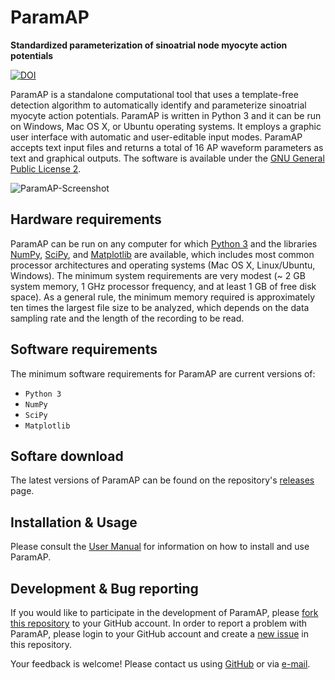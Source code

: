 # ParamAP
**Standardized parameterization of sinoatrial node myocyte action potentials**

[![DOI](https://zenodo.org/badge/DOI/10.5281/zenodo.823742.svg)](https://doi.org/10.5281/zenodo.823742)

ParamAP is a standalone computational tool that uses a template-free detection algorithm to automatically identify and parameterize sinoatrial myocyte action potentials.  ParamAP is written in Python 3 and it can be run on Windows, Mac OS X, or Ubuntu operating systems.  It employs a graphic user interface with automatic and user-editable input modes.  ParamAP accepts text input files and returns a total of 16 AP waveform parameters as text and graphical outputs. The software is available under the [GNU General Public License 2](https://github.com/crickert1234/ParamAP/blob/master/LICENSE).

![ParamAP-Screenshot](https://github.com/crickert1234/ParamAP/blob/master/ParamAP-Screenshot.png)

## Hardware requirements
ParamAP can be run on any computer for which [Python 3](https://www.python.org/downloads/) and the libraries [NumPy](https://www.scipy.org/scipylib/download.html), [SciPy](https://www.scipy.org/install.html), and [Matplotlib](https://matplotlib.org/users/installing.html) are available, which includes most common processor architectures and operating systems (Mac OS X, Linux/Ubuntu, Windows).  The minimum system requirements are very modest (~ 2 GB system memory, 1 GHz processor frequency,  and at least 1 GB of free disk space).  As a general rule, the minimum memory required is approximately ten times the largest file size to be analyzed, which depends on the data sampling rate and the length of the recording to be read.

## Software requirements
The minimum software requirements for ParamAP are current versions of:
* `Python 3`
* `NumPy`
* `SciPy`
* `Matplotlib`

## Softare download
The latest versions of ParamAP can be found on the repository's [releases](https://github.com/crickert1234/ParamAP/releases) page.

## Installation & Usage
Please consult the [User Manual](https://github.com/crickert1234/ParamAP/releases/download/v1.0.1/ParamAP-1.0-Manual.pdf) for information on how to install and use ParamAP.

## Development & Bug reporting
If you would like to participate in the development of ParamAP, please [fork this repository](https://help.github.com/articles/fork-a-repo) to your GitHub account. In order to report a problem with ParamAP, please login to your GitHub account and create a [new issue](https://help.github.com/articles/creating-an-issue/) in this repository.

Your feedback is welcome! Please contact us using [GitHub](https://github.com/crickert1234/) or via [e-mail](mailto:Christian.Rickert@ucdenver.edu).
